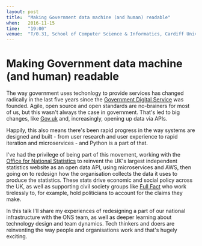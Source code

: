 ```yaml
---
layout: post
title:  "Making Government data machine (and human) readable"
when:   2016-11-15
time:   "19:00"
venue:  "T/0.31, School of Computer Science & Informatics, Cardiff University"
---
```


# Making Government data machine (and human) readable

The way government uses techonlogy to provide services has changed radically in the last five years since the [Government Digital Service](https://gds.blog.gov.uk/) was founded.
Agile, open source and open standards are no-brainers for most of us, but this wasn't always the case in government. That's led to big changes, like [Gov.uk](https://www.gov.uk/) and, increasingly, opening up data via APIs.

Happily, this also means there's been rapid progress in the way systems are designed and built - from user research and user experience to rapid iteration and microservices - and Python is a part of that.

I've had the privilege of being part of this movement, working with the [Office for National Statistics](https://www.ons.gov.uk/) to reinvent the UK's largest independent statistics website as an open data API, using microservices and AWS, then going on to redesign how the organisation collects the data it uses to produce the statistics. These stats drive economic and social policy across the UK, as well as supporting civil society groups like [Full Fact](https://fullfact.org/) who work tirelessly to, for example, hold politicians to account for the claims they make.

In this talk I'll share my experiences of redesigning a part of our national infrastructure with the ONS team, as well as deeper learning about technology design and team dynamics. Tech thinkers and doers are reinventing the way people and organisations work and that's hugely exciting.
